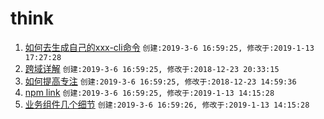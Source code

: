 # think
1. [如何去生成自己的xxx-cli命令](./create-npm-cli.md) `创建:2019-3-6 16:59:25, 修改于:2019-1-13 17:27:28`
2. [跨域详解](./get-to-kown-cros.md) `创建:2019-3-6 16:59:25, 修改于:2018-12-23 20:33:15`
3. [如何提高专注](./how-to-focus-on.md) `创建:2019-3-6 16:59:25, 修改于:2018-12-23 14:59:36`
4. [npm link](./how-to-use-npm-link.md) `创建:2019-3-6 16:59:25, 修改于:2019-1-13 14:15:28`
5. [业务组件几个细节](./some-detail.md) `创建:2019-3-6 16:59:26, 修改于:2019-1-13 14:15:28`